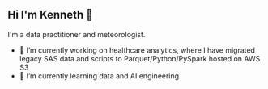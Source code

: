## Hi I'm Kenneth 👋
I'm a data practitioner and meteorologist. 

- 🔭 I’m currently working on healthcare analytics, where I have migrated legacy SAS data and scripts to Parquet/Python/PySpark hosted on AWS S3
- 🌱 I’m currently learning data and AI engineering


